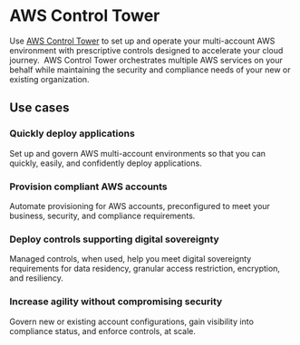 # AWS Control Tower

Use [AWS Control Tower](https://aws.amazon.com/controltower/) to set up and operate your multi-account AWS environment with prescriptive controls designed to accelerate your cloud journey.  AWS Control Tower orchestrates multiple AWS services on your behalf while maintaining the security and compliance needs of your new or existing organization.

## Use cases
### Quickly deploy applications
Set up and govern AWS multi-account environments so that you can quickly, easily, and confidently deploy applications.

### Provision compliant AWS accounts
Automate provisioning for AWS accounts, preconfigured to meet your business, security, and compliance requirements.

### Deploy controls supporting digital sovereignty
Managed controls, when used, help you meet digital sovereignty requirements for data residency, granular access restriction, encryption, and resiliency.  

### Increase agility without compromising security
Govern new or existing account configurations, gain visibility into compliance status, and enforce controls, at scale.
